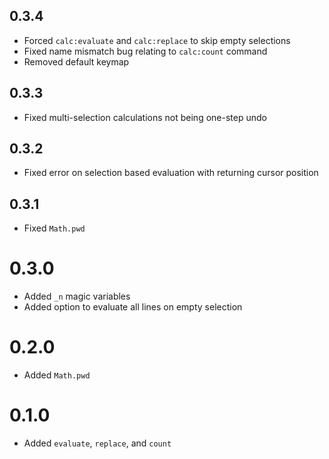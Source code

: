 ## 0.3.4
- Forced `calc:evaluate` and `calc:replace` to skip empty selections
- Fixed name mismatch bug relating to `calc:count` command
- Removed default keymap

## 0.3.3
- Fixed multi-selection calculations not being one-step undo

## 0.3.2
- Fixed error on selection based evaluation with returning cursor position

## 0.3.1
- Fixed `Math.pwd`

# 0.3.0
- Added `_n` magic variables
- Added option to evaluate all lines on empty selection

# 0.2.0
- Added `Math.pwd`

# 0.1.0
- Added `evaluate`, `replace`, and `count`
